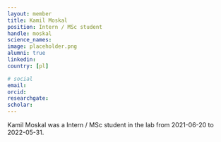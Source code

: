 ```yaml
---
layout: member
title: Kamil Moskal
position: Intern / MSc student
handle: moskal
science_names:
image: placeholder.png
alumni: true
linkedin:
country: [pl]

# social
email:
orcid:
researchgate:
scholar:
---
```


Kamil Moskal was a Intern / MSc student in the lab from 2021-06-20 to 2022-05-31.